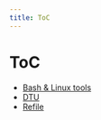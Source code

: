 ```yaml
---
title: ToC
---
```


# ToC

- [Bash & Linux tools](/Home#bash-linux-tools)
- [DTU](/Home#DTU)
- [Refile](/Home#refile)
